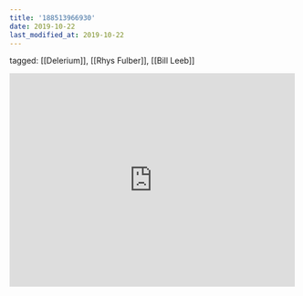 ```yaml
---
title: '188513966930'
date: 2019-10-22
last_modified_at: 2019-10-22
---
```

tagged: [[Delerium]], [[Rhys Fulber]], [[Bill Leeb]]
<iframe allow="accelerometer; autoplay; clipboard-write; encrypted-media; gyroscope; picture-in-picture" allowfullscreen="" frameborder="0" height="375" id="youtube_iframe" src="https://www.youtube.com/embed/PzRlMld3AAs?feature=oembed&amp;enablejsapi=1&amp;origin=https://safe.txmblr.com&amp;wmode=opaque" width="500"></iframe>